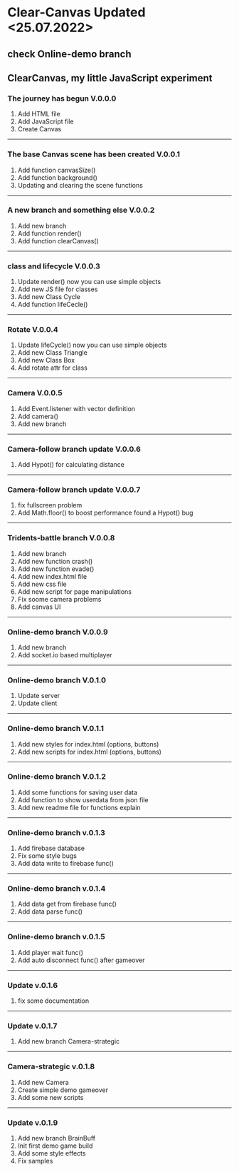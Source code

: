 # Clear-Canvas Updated <25.07.2022>

## check Online-demo branch

## ClearCanvas, my little JavaScript experiment

### The journey has begun V.0.0.0

1. Add HTML file
2. Add JavaScript file
3. Create Canvas

---

### The base Canvas scene has been created V.0.0.1

1. Add function canvasSize()
2. Add function background()
3. Updating and clearing the scene functions

---

### A new branch and something else V.0.0.2

1. Add new branch
2. Add function render()
3. Add function clearCanvas()

---

### class and lifecycle V.0.0.3

1. Update render() now you can use simple objects
2. Add new JS file for classes
3. Add new Class Cycle
4. Add function lifeCecle()

---

### Rotate V.0.0.4

1. Update lifeCycle() now you can use simple objects
2. Add new Class Triangle
3. Add new Class Box
4. Add rotate attr for class

---

### Camera V.0.0.5

1. Add Event.listener with vector definition
2. Add camera()
3. Add new branch

---

### Camera-follow branch update V.0.0.6

1. Add Hypot() for calculating distance

---

### Camera-follow branch update V.0.0.7

1. fix fullscreen problem
2. Add Math.floor() to boost performance
   found a Hypot() bug

---

### Tridents-battle branch V.0.0.8

1. Add new branch
2. Add new function crash()
3. Add new function evade()
4. Add new index.html file
5. Add new css file
6. Add new script for page manipulations
7. Fix soome camera problems
8. Add canvas UI

---

### Online-demo branch V.0.0.9

1. Add new branch
2. Add socket.io based multiplayer

---

### Online-demo branch V.0.1.0

1. Update server
2. Update client

---

### Online-demo branch V.0.1.1

1. Add new styles for index.html (options, buttons)
2. Add new scripts for index.html (options, buttons)

---

### Online-demo branch V.0.1.2

1. Add some functions for saving user data
2. Add function to show userdata from json file
3. Add new readme file for functions explain

---

### Online-demo branch v.0.1.3

1. Add firebase database
2. Fix some style bugs
3. Add data write to firebase func()

---

### Online-demo branch v.0.1.4

1. Add data get from firebase func()
2. Add data parse func()

---

### Online-demo branch v.0.1.5

1. Add player wait func()
2. Add auto disconnect func() after gameover

---

### Update v.0.1.6

1. fix some documentation

---

### Update v.0.1.7

1. Add new branch Camera-strategic

---

### Camera-strategic v.0.1.8

1. Add new Camera
2. Create simple demo gameover
3. Add some new scripts

---

### Update v.0.1.9

1. Add new branch BrainBuff
2. Init first demo game build
3. Add some style effects
4. Fix samples
